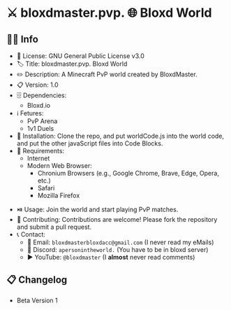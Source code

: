 

# ⚔️ bloxdmaster.pvp. 🌐 Bloxd World

## 🙋‍♂️ Info

- 📜 License: GNU General Public License v3.0
- 🏷️ Title: bloxdmaster.pvp. Bloxd World
- ✏️ Description: A Minecraft PvP world created by BloxdMaster.
- 📋 Version: 1.0
- 🗄️ Dependencies:
  - Bloxd.io
- ℹ️ Fetures:
  - PvP Arena
  - 1v1 Duels
- 📩 Installation: Clone the repo, and put worldCode.js into the world code, and put the other javaScript files into Code Blocks.
- 🙏 Requirements:
  - Internet
  - Modern Web Browser:
    - Chronium Browsers (e.g., Google Chrome, Brave, Edge, Opera, etc.)
    - Safari
    - Mozilla Firefox

* ⏯️ Usage: Join the world and start playing PvP matches.
* 🫱 Contributing: Contributions are welcome! Please fork the repository and submit a pull request.
* 📞 Contact:
  - 📧 Email: `bloxdmasterbloxdacc@gmail.com` (I never read my eMails)
  - 📱 Discord: `apersonintheworld.` (You have to be in bloxd server)
  - ▶️ YouTube: `@bloxdmaster` (I <b>almost</b> never read comments)

## 📋 Changelog

* Beta Version 1